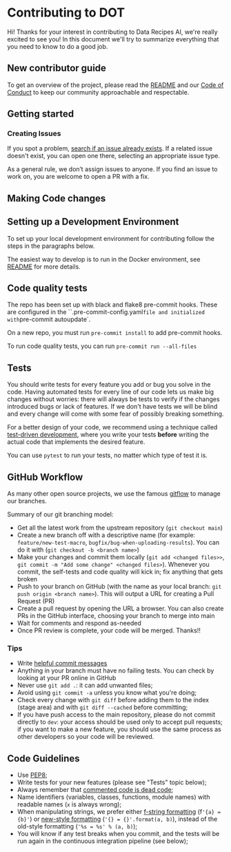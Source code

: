 # Contributing to DOT

Hi! Thanks for your interest in contributing to Data Recipes AI, we're really excited to see you! In this document we'll try to summarize everything that you need to know to do a good job.

## New contributor guide

To get an overview of the project, please read the [README](README.md) and our [Code of Conduct](./CODE_OF_CONDUCT.md) to keep our community approachable and respectable.


## Getting started
### Creating Issues

If you spot a problem, [search if an issue already exists](https://github.com/datakind/data-recipes-ai/issues). If a related issue doesn't exist, 
you can open one there, selecting an appropriate issue type.

As a general rule, we don’t assign issues to anyone. If you find an issue to work on, you are welcome to open a PR with a fix.

## Making Code changes

## Setting up a Development Environment

To set up your local development environment for contributing follow the steps
in the paragraphs below.

The easiest way to develop is to run in the Docker environment, see [README](./README.md) for more details. 

## Code quality tests

The repo has been set up with black and flake8 pre-commit hooks. These are configured in the ``.pre-commit-config.yaml` file and initialized with `pre-commit autoupdate`.

On a new repo, you must run `pre-commit install` to add pre-commit hooks.

To run code quality tests, you can run `pre-commit run --all-files`

## Tests

You should write tests for every feature you add or bug you solve in the code.
Having automated tests for every line of our code lets us make big changes
without worries: there will always be tests to verify if the changes introduced
bugs or lack of features. If we don't have tests we will be blind and every
change will come with some fear of possibly breaking something.

For a better design of your code, we recommend using a technique called
[test-driven development](https://en.wikipedia.org/wiki/Test-driven_development),
where you write your tests **before** writing the actual code that implements
the desired feature.

You can use `pytest` to run your tests, no matter which type of test it is.

## GitHub Workflow

As many other open source projects, we use the famous
[gitflow](https://nvie.com/posts/a-successful-git-branching-model/) to manage our
branches.

Summary of our git branching model:

- Get all the latest work from the upstream repository (`git checkout main`)
- Create a new branch off with a descriptive name (for example:
  `feature/new-test-macro`, `bugfix/bug-when-uploading-results`). You can
  do it with (`git checkout -b <branch name>`)
- Make your changes and commit them locally  (`git add <changed files>>`,
  `git commit -m "Add some change" <changed files>`). Whenever you commit, the self-tests 
  and code quality will kick in; fix anything that gets broken
- Push to your branch on GitHub (with the name as your local branch:
  `git push origin <branch name>`). This will output a URL for creating a Pull Request (PR)
- Create a pull request by opening the URL a browser. You can also create PRs in the GitHub
  interface, choosing your branch to merge into main
- Wait for comments and respond as-needed
- Once PR review is complete, your code will be merged. Thanks!!

### Tips

- Write [helpful commit
  messages](https://robots.thoughtbot.com/5-useful-tips-for-a-better-commit-message)
- Anything in your branch must have no failing tests. You can check by looking at your PR
  online in GitHub
- Never use `git add .`: it can add unwanted files;
- Avoid using `git commit -a` unless you know what you're doing;
- Check every change with `git diff` before adding them to the index (stage
  area) and with `git diff --cached` before committing;
- If you have push access to the main repository, please do not commit directly
  to `dev`: your access should be used only to accept pull requests; if you
  want to make a new feature, you should use the same process as other
  developers so your code will be reviewed.

## Code Guidelines

- Use [PEP8](https://www.python.org/dev/peps/pep-0008/);
- Write tests for your new features (please see "Tests" topic below);
- Always remember that [commented code is dead
  code](https://www.codinghorror.com/blog/2008/07/coding-without-comments.html);
- Name identifiers (variables, classes, functions, module names) with readable
  names (`x` is always wrong);
- When manipulating strings, we prefer either [f-string
  formatting](https://docs.python.org/3/tutorial/inputoutput.html#formatted-string-literals)
  (f`'{a} = {b}'`) or [new-style
  formatting](https://docs.python.org/library/string.html#format-string-syntax)
  (`'{} = {}'.format(a, b)`), instead of the old-style formatting (`'%s = %s' % (a, b)`);
- You will know if any test breaks when you commit, and the tests will be run
  again in the continuous integration pipeline (see below);

